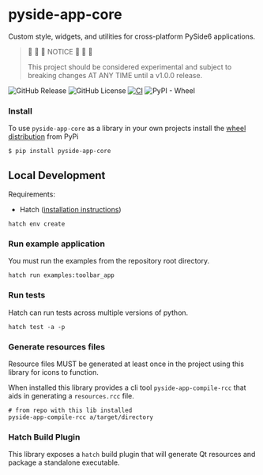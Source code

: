 # pyside-app-core

Custom style, widgets, and utilities for cross-platform PySide6 applications.

> 🚧 🚧 🚧 NOTICE 🚧 🚧 🚧
>
> This project should be considered experimental and subject to breaking changes 
> AT ANY TIME until a v1.0.0 release.


![GitHub Release](https://img.shields.io/github/v/release/leocov-dev/pyside-app-core)
![GitHub License](https://img.shields.io/github/license/leocov-dev/pyside-app-core)
[![CI](https://github.com/leocov-dev/pyside-app-core/actions/workflows/ci.yml/badge.svg)](https://github.com/leocov-dev/pyside-app-core/actions/workflows/ci.yml)
![PyPI - Wheel](https://img.shields.io/pypi/wheel/pyside-app-core)


### Install

To use `pyside-app-core` as a library in your own projects install the 
[wheel distribution](https://pypi.org/project/pyside-app-core/) from PyPi

```shell
$ pip install pyside-app-core
```


## Local Development

Requirements:
- Hatch ([installation instructions](https://hatch.pypa.io/latest/install/))

```shell
hatch env create
```

### Run example application

You must run the examples from the repository root directory.

```shell
hatch run examples:toolbar_app
```

### Run tests

Hatch can run tests across multiple versions of python.

```shell
hatch test -a -p
```

### Generate resources files

Resource files MUST be generated at least once in the project using this library 
for icons to function.

When installed this library provides a cli tool `pyside-app-compile-rcc` 
that aids in generating a `resources.rcc` file.

```shell
# from repo with this lib installed
pyside-app-compile-rcc a/target/directory
```

### Hatch Build Plugin

This library exposes a `hatch` build plugin that will generate Qt resources and
package a standalone executable.
